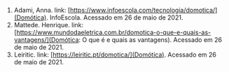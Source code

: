 1.  Adami, Anna. link: [https://www.infoescola.com/tecnologia/domotica/](Domótica). InfoEscola. Acessado em 26 de maio de 2021.
2.  Mattede. Henrique. link: [https://www.mundodaeletrica.com.br/domotica-o-que-e-quais-as-vantagens/](Domótica: O que é e quais as vantagens). Acessado em 26 de maio de 2021.
3.  Leiritic. link: [https://leiritic.pt/domotica/](Domótica). Acessado em 26 de maio de 2021.
